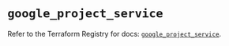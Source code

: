 # `google_project_service`

Refer to the Terraform Registry for docs: [`google_project_service`](https://registry.terraform.io/providers/hashicorp/google-beta/5.11.0/docs/resources/google_project_service).
